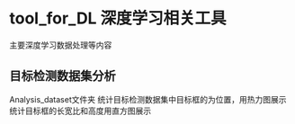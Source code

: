 # tool_for_DL  深度学习相关工具
主要深度学习数据处理等内容

## 目标检测数据集分析
Analysis_dataset文件夹
统计目标检测数据集中目标框的为位置，用热力图展示
统计目标框的长宽比和高度用直方图展示
